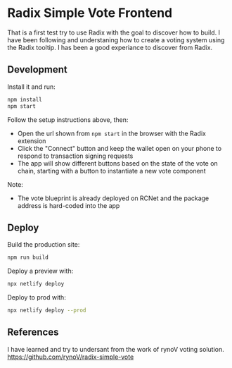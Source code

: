 # Radix Simple Vote Frontend 

That is a first test try to use Radix with the goal to discover how to build.
I have been following and understaning how to create a voting system using the Radix tooltip.
I has been a good experiance to discover from Radix.


## Development

Install it and run:

```sh
npm install
npm start
```

Follow the setup instructions above, then:

- Open the url shown from `npm start` in the browser with the Radix extension
- Click the "Connect" button and keep the wallet open on your phone to respond to
  transaction signing requests
- The app will show different buttons based on the state of the vote on chain,
  starting with a button to instantiate a new vote component

Note:

- The vote blueprint is already deployed on RCNet and the package address is
  hard-coded into the app

## Deploy

Build the production site:

```sh
npm run build
```

Deploy a preview with:

```sh
npx netlify deploy
```

Deploy to prod with:

```sh
npx netlify deploy --prod
```

## References

I have learned and try to undersant from the work of rynoV voting solution. https://github.com/rynoV/radix-simple-vote
